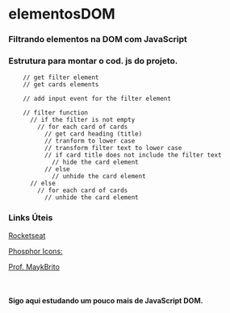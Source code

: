 # elementosDOM



### Filtrando elementos na DOM com JavaScript

### Estrutura para montar o cod. js do projeto.

        // get filter element
        // get cards elements

        // add input event for the filter element

        // filter function
          // if the filter is not empty
            // for each card of cards
              // get card heading (title)
              // tranform to lower case
              // transform filter text to lower case
              // if card title does not include the filter text
                // hide the card element
              // else
                // unhide the card element
          // else
            // for each card of cards
              // unhide the card element

### Links Úteis

[Rocketseat](https://rocketseat.com.br/explorer)

[Phosphor Icons:](https://phosphoricons.com/)

[Prof. MaykBrito](https://www.youtube.com/@MaykBrito/videos)

<br/>

#### Sigo aqui estudando um pouco mais de JavaScript DOM.
